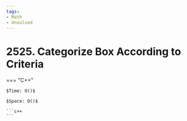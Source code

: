 ```yaml
---
tags:
- Math
- Unsolved
---
```



# 2525. Categorize Box According to Criteria

=== "C++"

    $Time: O()$

    $Space: O()$

    ```c++
    ```